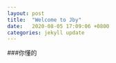 ```yaml
---
layout: post
title:  "Welcome to Jby"
date:   2020-08-05 17:09:06 +0800
categories: jekyll update
---
```

###你懂的